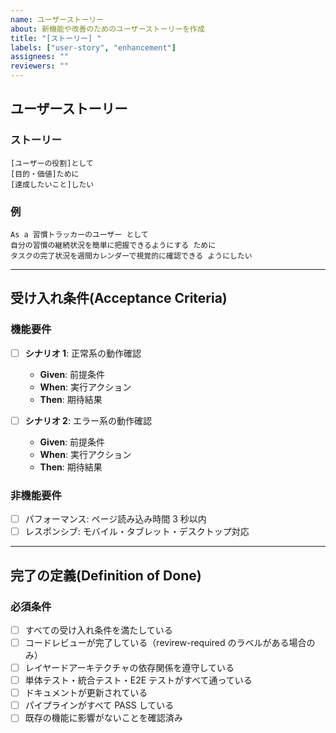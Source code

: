 ```yaml
---
name: ユーザーストーリー
about: 新機能や改善のためのユーザーストーリーを作成
title: "[ストーリー] "
labels: ["user-story", "enhancement"]
assignees: ""
reviewers: ""
---
```


## ユーザーストーリー

### ストーリー

```
[ユーザーの役割]として
[目的・価値]ために
[達成したいこと]したい
```

### 例

```
As a 習慣トラッカーのユーザー として
自分の習慣の継続状況を簡単に把握できるようにする ために
タスクの完了状況を週間カレンダーで視覚的に確認できる ようにしたい
```

---

## 受け入れ条件(Acceptance Criteria)

### 機能要件

- [ ] **シナリオ 1**: 正常系の動作確認

  - **Given**: 前提条件
  - **When**: 実行アクション
  - **Then**: 期待結果

- [ ] **シナリオ 2**: エラー系の動作確認
  - **Given**: 前提条件
  - **When**: 実行アクション
  - **Then**: 期待結果

### 非機能要件

- [ ] パフォーマンス: ページ読み込み時間 3 秒以内
- [ ] レスポンシブ: モバイル・タブレット・デスクトップ対応

---

## 完了の定義(Definition of Done)

### 必須条件

- [ ] すべての受け入れ条件を満たしている
- [ ] コードレビューが完了している（revirew-required のラベルがある場合のみ）
- [ ] レイヤードアーキテクチャの依存関係を遵守している
- [ ] 単体テスト・統合テスト・E2E テストがすべて通っている
- [ ] ドキュメントが更新されている
- [ ] パイプラインがすべて PASS している
- [ ] 既存の機能に影響がないことを確認済み
